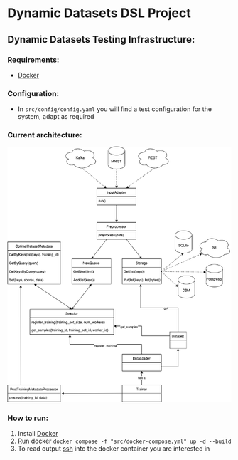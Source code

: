 # Dynamic Datasets DSL Project

## Dynamic Datasets Testing Infrastructure:

### Requirements:
- [Docker](https://docs.docker.com/get-docker/)

### Configuration:
- In `src/config/config.yaml` you will find a test configuration for the system, adapt as required

### Current architecture:

![Current architecture diagram](docs/images/Architecture.png)

### How to run:
1. Install [Docker](https://docs.docker.com/get-docker/) 
2. Run docker `docker compose -f "src/docker-compose.yml" up -d --build`
3. To read output [ssh](https://phase2.github.io/devtools/common-tasks/ssh-into-a-container/) into the docker container you are interested in
